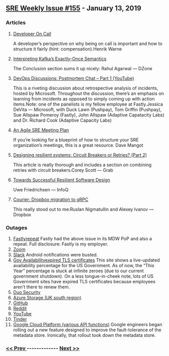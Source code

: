 ## [SRE Weekly Issue #155](https://sreweekly.com/sre-weekly-issue-155/) - January 13, 2019
### Articles

1. [Developer On Call](https://henrikwarne.com/2018/12/03/developer-on-call/)

    A developer’s perspective on why being on call is important and how to structure it fairly (hint: compensation).Henrik Warne
1. [Interpreting Kafka’s Exactly-Once Semantics](https://dzone.com/articles/interpreting-kafkas-exactly-once-semantics)

    The Conclusion section sums it up nicely: Rahul Agarwal — DZone
1. [DevOps Discussions: Postmortem Chat – Part 1 (YouTube)](https://www.youtube.com/watch?v=TkA6u8qEugc&feature=youtu.be)

    This is a riveting discussion about retrospective analysis of incidents, hosted by Microsoft. Throughout the discussion, there’s an emphasis on learning from incidents as opposed to simply coming up with action items.Note: one of the panelists is my fellow employee at Fastly.Jessica DeVita — Microsoft, with Duck Lawn (Pushpay), Tom Griffin (Pushpay), Sue Allspaw Pomeroy (Fastly), John Allspaw (Adaptive Capatacity Labs) and Dr. Richard Cook (Adaptive Capacity Labs)
1. [An Agile SRE Meeting Plan](https://tech.mangot.com/blog/2019/01/09/an-agile-sre-meeting-plan/)

    If you’re looking for a blueprint of how to structure your SRE organization’s meetings, this is a great resource. Dave Mangot
1. [Designing resilient systems: Circuit Breakers or Retries? (Part 2)](https://engineering.grab.com/designing-resilient-systems-part-2)

    This article is really thorough and includes a section on combining retries with circuit breakers.Corey Scott — Grab
1. [Towards Successful Resilient Software Design](https://www.infoq.com/articles/towards-resilient-software-design)

    Uwe Friedrichsen — InfoQ
1. [Courier: Dropbox migration to gRPC](https://blogs.dropbox.com/tech/2019/01/courier-dropbox-migration-to-grpc/)

    This really stood out to me:Ruslan Nigmatullin and Alexey Ivanov — Dropbox
### Outages

1. [Fastlyrepeat](https://status.fastly.com/incidents/w9f6c4krv5yt)
    Fastly had the above issue in its MDW PoP and also a repeat.
Full disclosure: Fastly is my employer.
1. [Zoom](https://status.zoom.us/incidents/7mcj28xfdhh1)
1. [Slack](https://status.slack.com/2019-01/65dd2378d9565469)
    Android notifications were busted.
1. [Gov Availabilityexpired TLS certificates](https://govavailability.info/)
    This site shows a live-updated availability percentage for the US Government. As of now, the “This Year” percentage is stuck at infinite zeroes (due to our current government shutdown). On a less tongue-in-cheek note, lots of US Government sites have expired TLS certificates because employees aren’t there to renew them.
1. [Duo Security](https://status.duo.com/incidents/mbc689bdjmy8)
1. [Azure Storage (UK south region)](https://www.theregister.co.uk/2019/01/10/microsoft_uk_south_wobble/)
1. [GitHub](https://www.githubstatus.com/incidents/6rbyhd6vrc0k)
1. [Reddit](https://reddit.statuspage.io/incidents/zw6khxbl5qk2)
1. [YouTube](https://9to5google.com/2019/01/08/psa-youtube-down/)
1. [Tinder](https://www.cnet.com/news/tinder-down-for-some-users-looking-to-swipe-this-morning/)
1. [Google Cloud Platform (various API functions)](http://status.cloud.google.com/incident/appengine/19001#19001008)
    Google engineers began rolling out a new feature designed to improve the fault-tolerance of the metadata store.
Ironically, that rollout took down the metadata store.

### [ << Prev ](sreweekly-154.md) ------------- [ Next >> ](sreweekly-156.md)